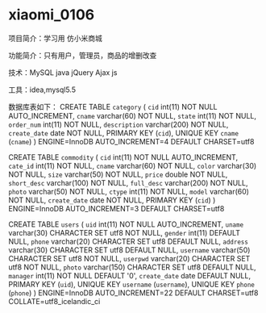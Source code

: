 # xiaomi_0106
项目简介：学习用 仿小米商城

功能简介：只有用户，管理员，商品的增删改查

技术：MySQL java jQuery Ajax js

工具：idea,mysql5.5

数据库表如下：
CREATE TABLE `category` (
  `cid` int(11) NOT NULL AUTO_INCREMENT,
  `cname` varchar(60) NOT NULL,
  `state` int(11) NOT NULL,
  `order_num` int(11) NOT NULL,
  `description` varchar(200) NOT NULL,
  `create_date` date NOT NULL,
  PRIMARY KEY (`cid`),
  UNIQUE KEY `cname` (`cname`)
) ENGINE=InnoDB AUTO_INCREMENT=4 DEFAULT CHARSET=utf8


CREATE TABLE `commodity` (
  `cid` int(11) NOT NULL AUTO_INCREMENT,
  `cate_id` int(11) NOT NULL,
  `cname` varchar(60) NOT NULL,
  `color` varchar(30) NOT NULL,
  `size` varchar(50) NOT NULL,
  `price` double NOT NULL,
  `short_desc` varchar(100) NOT NULL,
  `full_desc` varchar(200) NOT NULL,
  `photo` varchar(50) NOT NULL,
  `ctype` int(11) NOT NULL,
  `model` varchar(60) NOT NULL,
  `create_date` date NOT NULL,
  PRIMARY KEY (`cid`)
) ENGINE=InnoDB AUTO_INCREMENT=3 DEFAULT CHARSET=utf8

CREATE TABLE `users` (
  `uid` int(11) NOT NULL AUTO_INCREMENT,
  `uname` varchar(30) CHARACTER SET utf8 NOT NULL,
  `gender` int(11) DEFAULT NULL,
  `phone` varchar(20) CHARACTER SET utf8 DEFAULT NULL,
  `address` varchar(30) CHARACTER SET utf8 DEFAULT NULL,
  `username` varchar(50) CHARACTER SET utf8 NOT NULL,
  `userpwd` varchar(20) CHARACTER SET utf8 NOT NULL,
  `photo` varchar(150) CHARACTER SET utf8 DEFAULT NULL,
  `manager` int(11) NOT NULL DEFAULT '0',
  `create_date` date DEFAULT NULL,
  PRIMARY KEY (`uid`),
  UNIQUE KEY `username` (`username`),
  UNIQUE KEY `phone` (`phone`)
) ENGINE=InnoDB AUTO_INCREMENT=22 DEFAULT CHARSET=utf8 COLLATE=utf8_icelandic_ci

